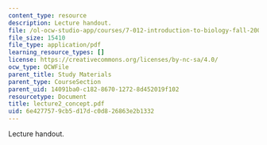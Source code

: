 ```yaml
---
content_type: resource
description: Lecture handout.
file: /ol-ocw-studio-app/courses/7-012-introduction-to-biology-fall-2004/6e4277579cb5d17dc0d826863e2b1332_lecture2_concept.pdf
file_size: 15410
file_type: application/pdf
learning_resource_types: []
license: https://creativecommons.org/licenses/by-nc-sa/4.0/
ocw_type: OCWFile
parent_title: Study Materials
parent_type: CourseSection
parent_uid: 14091ba0-c182-8670-1272-8d452019f102
resourcetype: Document
title: lecture2_concept.pdf
uid: 6e427757-9cb5-d17d-c0d8-26863e2b1332
---
```

Lecture handout.